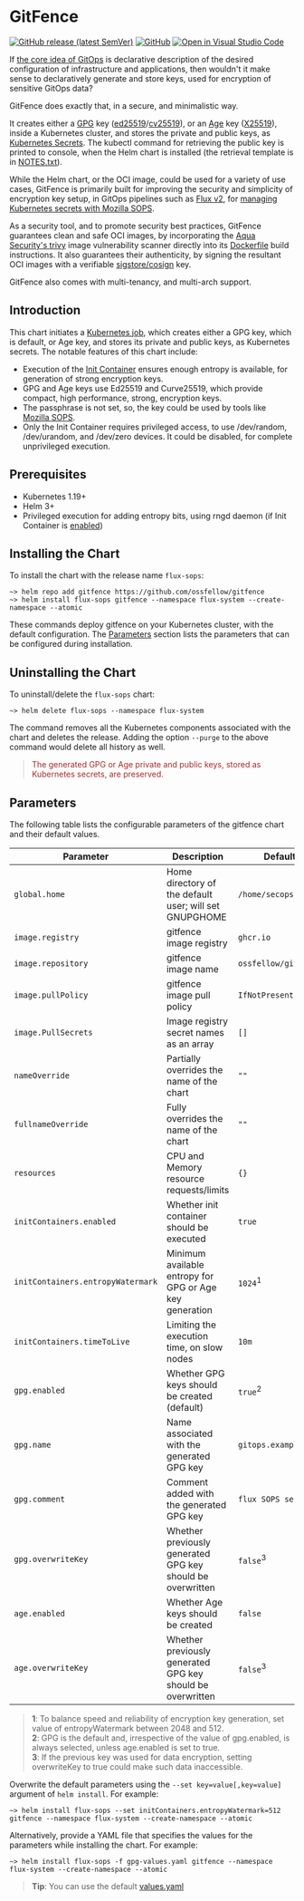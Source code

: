 # GitFence

[![GitHub release (latest SemVer)](https://img.shields.io/github/v/release/ossfellow/gitfence?style=plastic)](https://github.com/ossfellow/gitfence/releases) [![GitHub](https://img.shields.io/github/license/ossfellow/gitfence?style=plastic)](https://github.com/ossfellow/gitfence/blob/main/LICENSE)
[![Open in Visual Studio Code](https://open.vscode.dev/badges/open-in-vscode.svg)](https://open.vscode.dev/ossfellow/gitfence)

If [the core idea of GitOps](https://www.gitops.tech/#what-is-gitops) is declarative description of the desired configuration of infrastructure and applications, then wouldn't it make sense to declaratively generate and store keys, used for encryption of sensitive GitOps data?

GitFence does exactly that, in a secure, and minimalistic way.

It creates either a [GPG](https://gnupg.org) key ([ed25519](https://en.wikipedia.org/wiki/EdDSA#Ed25519)/[cv25519](https://en.wikipedia.org/wiki/Curve25519)), or an [Age](https://github.com/FiloSottile/age) key ([X25519](https://en.wikipedia.org/wiki/Curve25519)), inside a Kubernetes cluster, and stores the private and public keys, as [Kubernetes Secrets](https://kubernetes.io/docs/concepts/configuration/secret/). The kubectl command for retrieving the public key is printed to console, when the Helm chart is installed (the retrieval template is in [NOTES.txt](https://github.com/ossfellow/gitfence/blob/main/templates/NOTES.txt)).

While the Helm chart, or the OCI image, could be used for a variety of use cases, GitFence is primarily built for improving the security and simplicity of encryption key setup, in GitOps pipelines such as [Flux v2](https://fluxcd.io/docs/), for [managing Kubernetes secrets with Mozilla SOPS](https://toolkit.fluxcd.io/guides/mozilla-sops/).

As a security tool, and to promote security best practices, GitFence guarantees clean and safe OCI images, by incorporating the [Aqua Security's trivy](https://github.com/aquasecurity/trivy) image vulnerability scanner directly into its [Dockerfile](https://github.com/ossfellow/gitfence/blob/main/oci/gitfence/README.md) build instructions. It also guarantees their authenticity, by signing the resultant OCI images with a verifiable [sigstore/cosign](https://github.com/sigstore/cosign) key.

GitFence also comes with multi-tenancy, and multi-arch support.

## Introduction

This chart initiates a [Kubernetes job](https://kubernetes.io/docs/concepts/workloads/controllers/job/), which creates either a GPG key, which is default, or Age key, and stores its private and public keys, as Kubernetes secrets. The notable features of this chart include:

- Execution of the [Init Container](https://kubernetes.io/docs/concepts/workloads/pods/init-containers/) ensures enough entropy is available, for generation of strong encryption keys.
- GPG and Age keys use Ed25519 and Curve25519, which provide compact, high performance, strong, encryption keys.
- The passphrase is not set, so, the key could be used by tools like [Mozilla SOPS](https://github.com/mozilla/sops).
- Only the Init Container requires privileged access, to use /dev/random, /dev/urandom, and /dev/zero devices. It could be disabled, for complete unprivileged execution.

## Prerequisites

- Kubernetes 1.19+
- Helm 3+
- Privileged execution for adding entropy bits, using rngd daemon (if Init Container is [enabled](https://github.com/ossfellow/gitfence/blob/main/values.yaml))

## Installing the Chart

To install the chart with the release name `flux-sops`:

```console
~> helm repo add gitfence https://github.com/ossfellow/gitfence
~> helm install flux-sops gitfence --namespace flux-system --create-namespace --atomic
```

These commands deploy gitfence on your Kubernetes cluster, with the default configuration. The [Parameters](#parameters) section lists the parameters that can be configured during installation.

## Uninstalling the Chart

To uninstall/delete the `flux-sops` chart:

```console
~> helm delete flux-sops --namespace flux-system
```

The command removes all the Kubernetes components associated with the chart and deletes the release. Adding the option `--purge` to the above command would delete all history as well.
> <span style="color:brown"> The generated GPG or Age private and public keys, stored as Kubernetes secrets, are preserved. </span>

## Parameters

The following table lists the configurable parameters of the gitfence chart and their default values.

| Parameter                          | Description                                                  | Default                          |
| ---------------------------------- | ------------------------------------------------------------ | -------------------------------- |
| `global.home`                      | Home directory of the default user; will set GNUPGHOME       | `/home/secops`                   |
| `image.registry`                   | gitfence image registry                                      | `ghcr.io`                      |
| `image.repository`                 | gitfence image name                                          | `ossfellow/gitfence`           |
| `image.pullPolicy`                 | gitfence image pull policy                                   | `IfNotPresent`                   |
| `image.PullSecrets`                | Image registry secret names as an array                      | `[]`                             |
| `nameOverride`                     | Partially overrides the name of the chart                    | `""`                             |
| `fullnameOverride`                 | Fully overrides the name of the chart                        | `""`                             |
| `resources`                        | CPU and Memory resource requests/limits                      | `{}`                             |
| `initContainers.enabled`           | Whether init container should be executed                    | `true`                           |
| `initContainers.entropyWatermark`  | Minimum available entropy for GPG or Age key generation      | `1024`<sup>1</sup>               |
| `initContainers.timeToLive`        | Limiting the execution time, on slow nodes                   | `10m`                            |
| `gpg.enabled`                      | Whether GPG keys should be created (default)                 | `true`<sup>2</sup>              |
| `gpg.name`                         | Name associated with the generated GPG key                   | `gitops.example.com`             |
| `gpg.comment`                      | Comment added with the generated GPG key                     | `flux SOPS secrets`              |
| `gpg.overwriteKey`                 | Whether previously generated GPG key should be overwritten   | `false`<sup>3</sup>            |
| `age.enabled`                      | Whether Age keys should be created                           | `false`                          |
| `age.overwriteKey`                 | Whether previously generated GPG key should be overwritten   | `false`<sup>3</sup>            |

> **1**: To balance speed and reliability of encryption key generation, set value of entropyWatermark between 2048 and 512.</br>
> **2**: GPG is the default and, irrespective of the value of gpg.enabled, is always selected, unless age.enabled is set to true.</br>
> **3**: If the previous key was used for data encryption, setting overwriteKey to true could make such data inaccessible.</br>

Overwrite the default parameters using the `--set key=value[,key=value]` argument of `helm install`. For example:

```console
~> helm install flux-sops --set initContainers.entropyWatermark=512 gitfence --namespace flux-system --create-namespace --atomic
```

Alternatively, provide a YAML file that specifies the values for the parameters while installing the chart. For example:

```console
~> helm install flux-sops -f gpg-values.yaml gitfence --namespace flux-system --create-namespace --atomic
```

> **Tip**: You can use the default [values.yaml](https://github.com/ossfellow/gitfence/blob/main/values.yaml)
